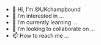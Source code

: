 - 👋 Hi, I’m @UKchampbound
- 👀 I’m interested in ...
- 🌱 I’m currently learning ...
- 💞️ I’m looking to collaborate on ...
- 📫 How to reach me ...

<!---
UKchampbound/UKchampbound is a ✨ special ✨ repository because its `README.md` (this file) appears on your GitHub profile.
You can click the Preview link to take a look at your changes.
--->
